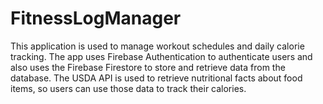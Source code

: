 # FitnessLogManager
This application is used to manage workout schedules and daily calorie tracking. 
The app uses Firebase Authentication to authenticate users and also uses the Firebase Firestore to store and retrieve data from the database.
The USDA API is used to retrieve nutritional facts about food items, so users can use those data to track their calories.
